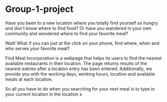 # Group-1-project

Have you been to a new location where you totally find yourself so hungry
and don't know where to find food? Or have you wandered in your own community and 
wondered where to find your favorite meal?

Wait! What if you can just at the click on your phone, find where, when and who
serves your favorite meal?

Find Meal Incorporation is a webpage that helps its users to find the nearest available 
restaurants in their location. The page returns results of the nearest eatries after a 
location entry has been entered. Additionally, we provide you with the working days, working
hours, location and available meals at each location. 

So all you have to do when you searching for your next meal is to type in your current location
in the location s

